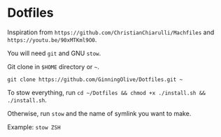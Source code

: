 # Dotfiles
Inspiration from `https://github.com/ChristianChiarulli/Machfiles` and `https://youtu.be/90xMTKml9O0`.

You will need `git` and GNU `stow`.

Git clone in `$HOME` directory or `~`.

```git clone https://github.com/GinningOlive/Dotfiles.git ~```

To stow everything, run `cd ~/Dotfiles && chmod +x ./install.sh && ./install.sh`.

Otherwise, run `stow` and the name of symlink you want to make.

Example: `stow ZSH`
